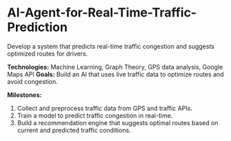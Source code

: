 # AI-Agent-for-Real-Time-Traffic-Prediction
Develop a system that predicts real-time traffic congestion and suggests optimized routes for drivers.

**Technologies:** Machine Learning, Graph Theory, GPS data analysis, Google Maps API
**Goals:** Build an AI that uses live traffic data to optimize routes and avoid congestion.

**Milestones:**
1. Collect and preprocess traffic data from GPS and traffic APIs.
2. Train a model to predict traffic congestion in real-time.
3. Build a recommendation engine that suggests optimal routes based on current and predicted traffic conditions.
